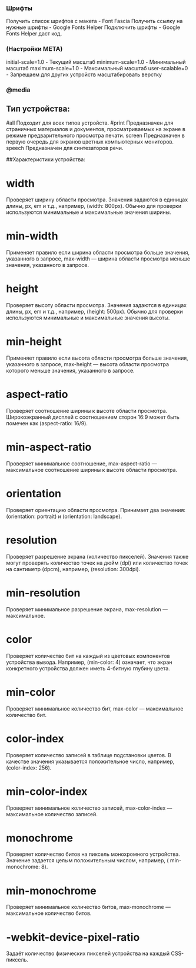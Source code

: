 ### Шрифты
Получить список шрифтов с макета - Font Fascia
Получить ссылку на нужные шрифты - Google Fonts Helper
Подключить шрифты - Google Fonts Helper даст код.


### (Настройки META)
<meta name="viewport"
          content="width=device-width, user-scalable=no, 
          initial-scale=1.0, maximum-scale=1.0, minimum-scale=1.0">

initial-scale=1.0 - Текущий масштаб
minimum-scale=1.0 - Минимальный масштаб
maximum-scale=1.0 - Максимальный масштаб
user-scalable=0 - Запрещаем для других устройств масштабировать верстку

### @media

## Тип устройства:

#all 
Подходит для всех типов устройств.
#print 
Предназначен для страничных материалов и документов, просматриваемых на
экране в режиме предварительного просмотра печати. screen Предназначен в первую очередь для экранов цветных компьютерных
мониторов. speech Предназначен для синтезаторов речи.

##Характеристики устройства:

# width 	
Проверяет ширину области просмотра. Значения задаются в единицах длины, px, em и т.д., например, (width: 800px). Обычно
для проверки используются минимальные и максимальные значения ширины.

# min-width 
Применяет правило если ширина области просмотра больше значения, указанного в запросе, max-width — ширина
области просмотра меньше значения, указанного в запросе.

# height 	
Проверяет высоту области просмотра. Значения задаются в единицах длины, px, em и т.д., например, (height: 500px). Обычно
для проверки используются минимальные и максимальные значения высоты.

# min-height 
Применяет правило если высота области просмотра больше значения, указанного в запросе, max-height — высота
области просмотра которого меньше значения, указанного в запросе.

# aspect-ratio 	
Проверяет соотношение ширины к высоте области просмотра. Широкоэкранный дисплей с соотношением сторон 16:9 может быть
помечен как (aspect-ratio: 16/9).

# min-aspect-ratio 
Проверяет минимальное соотношение, max-aspect-ratio — максимальное соотношение ширины к высоте области
просмотра.

# orientation 	
Проверяет ориентацию области просмотра. Принимает два значения: (orientation: portrait) и (orientation: landscape).

# resolution 	
Проверяет разрешение экрана (количество пикселей). Значения также могут проверять количество точек на дюйм (dpi) или
количество точек на сантиметр (dpcm), например, (resolution: 300dpi).

# min-resolution 
Проверяет минимальное разрешение экрана, max-resolution — максимальное.

# color 	
Проверяет количество бит на каждый из цветовых компонентов устройства вывода. Например, (min-color: 4) означает, что
экран конкретного устройства должен иметь 4-битную глубину цвета.

# min-color 
Проверяет минимальное количество бит, max-color — максимальное количество бит.

# color-index 	
Проверяет количество записей в таблице подстановки цветов. В качестве значения указывается положительное число,
например, (color-index: 256).

# min-color-index 
Проверяет минимальное количество записей, max-color-index — максимальное количество записей.

# monochrome 	
Проверяет количество битов на пиксель монохромного устройства. Значение задается целым положительным числом, например, (
min-monochrome: 8).

# min-monochrome 
Проверяет минимальное количество битов, max-monochrome — максимальное количество битов.

# -webkit-device-pixel-ratio 	
Задаёт количество физических пикселей устройства на каждый CSS-пиксель.





